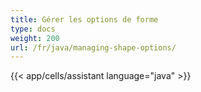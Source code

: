 ```yaml
---
title: Gérer les options de forme
type: docs
weight: 200
url: /fr/java/managing-shape-options/
---
```

{{< app/cells/assistant language="java" >}}

